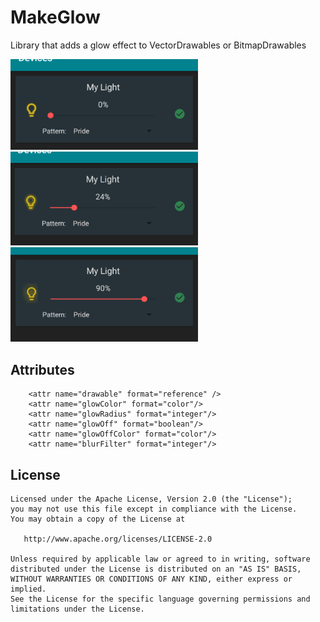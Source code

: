 # MakeGlow
Library that adds a glow effect to VectorDrawables or BitmapDrawables


 <img src="/screenshots/Screenshot_20170301-140437.png" alt="image" width="300">
 <img src="/screenshots/Screenshot_20170301-140444.png" alt="image" width="300">
 <img src="/screenshots/Screenshot_20170301-140454.png" alt="image" width="300">
 
 

## Attributes

        <attr name="drawable" format="reference" />
        <attr name="glowColor" format="color"/>
        <attr name="glowRadius" format="integer"/>
        <attr name="glowOff" format="boolean"/>
        <attr name="glowOffColor" format="color"/>
        <attr name="blurFilter" format="integer"/>



License
-------

    Licensed under the Apache License, Version 2.0 (the "License");
    you may not use this file except in compliance with the License.
    You may obtain a copy of the License at

       http://www.apache.org/licenses/LICENSE-2.0

    Unless required by applicable law or agreed to in writing, software
    distributed under the License is distributed on an "AS IS" BASIS,
    WITHOUT WARRANTIES OR CONDITIONS OF ANY KIND, either express or implied.
    See the License for the specific language governing permissions and
    limitations under the License.

